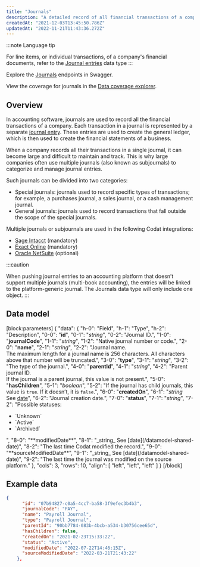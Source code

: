 ```yaml
---
title: "Journals"
description: "A detailed record of all financial transactions of a company"
createdAt: "2021-12-03T13:45:50.786Z"
updatedAt: "2022-11-21T11:43:36.272Z"
---
```


:::note Language tip

For line items, or individual transactions, of a company's financial documents, refer to the [Journal entries](/datamodel-accounting-journalentries) data type
:::

Explore the <a className="external" href="https://api.codat.io/swagger/index.html#/Journals" target="_blank">Journals</a> endpoints in Swagger.

View the coverage for journals in the <a className="external" href="https://knowledge.codat.io/supported-features/accounting?view=tab-by-data-type&dataType=journals" target="_blank">Data coverage explorer</a>.

## Overview

In accounting software, journals are used to record all the financial transactions of a company. Each transaction in a journal is represented by a separate [journal entry](/datamodel-accounting-journalentries). These entries are used to create the general ledger, which is then used to create the financial statements of a business.

When a company records all their transactions in a single journal, it can become large and difficult to maintain and track. This is why large companies often use multiple journals (also known as subjournals) to categorize and manage journal entries.

Such journals can be divided into two categories:

- Special journals: journals used to record specific types of transactions; for example, a purchases journal, a sales journal, or a cash management journal.
- General journals: journals used to record transactions that fall outside the scope of the special journals.

Multiple journals or subjournals are used in the following Codat integrations:

- [Sage Intacct](/accounting-sage-intacct) (mandatory)
- [Exact Online](/accounting-exact) (mandatory)
- [Oracle NetSuite](/accounting-netsuite) (optional)

:::caution

When pushing journal entries to an accounting platform that doesn’t support multiple journals (multi-book accounting), the entries will be linked to the platform-generic journal. The Journals data type will only include one object.
:::

## Data model

[block:parameters]
{
"data": {
"h-0": "Field",
"h-1": "Type",
"h-2": "Description",
"0-0": "**id**",
"0-1": "_string_",
"0-2": "Journal ID.",
"1-0": "**journalCode**",
"1-1": "_string_",
"1-2": "Native journal number or code.",
"2-0": "**name**",
"2-1": "_string_",
"2-2": "Journal name.  
The maximum length for a journal name is 256 characters. All characters above that number will be truncated.",
"3-0": "**type**",
"3-1": "_string_",
"3-2": "The type of the journal.",
"4-0": "**parentId**",
"4-1": "_string_",
"4-2": "Parent journal ID.  
If the journal is a parent journal, this value is not present.",
"5-0": "**hasChildren**",
"5-1": "_boolean_",
"5-2": "If the journal has child journals, this value is `true`. If it doesn’t, it is `false`.",
"6-0": "**createdOn**",
"6-1": "_string_  
See [date](/datamodel-shared-date)",
"6-2": "Journal creation date.",
"7-0": "**status**",
"7-1": "_string_",
"7-2": "Possible statuses:

<ul>
  <li>`Unknown`</li>
  <li>`Active`</li>
  <li>`Archived`</li>
</ul>
", "8-0": "**modifiedDate**", "8-1": "_string_ See
[date](/datamodel-shared-date)", "8-2": "The last time
Codat modified the record.", "9-0": "**sourceModifiedDate**", "9-1": "_string_
See [date](/datamodel-shared-date)", "9-2": "The last
time the journal was modified on the source platform." }, "cols": 3, "rows": 10,
"align": [ "left", "left", "left" ] } [/block]

## Example data

```json
{
      "id": "07b94827-c0a5-4cc7-ba58-3f9efec3b4b3",
      "journalCode": "PAY",
      "name": "Payroll Journal",
      "type": "Payroll Journal",
      "parentId": "90bb7784-083b-4bcb-a534-b30756cee65d",
      "hasChildren": false,
      "createdOn": "2021-02-23T15:33:22",
      "status": "Active",
      "modifiedDate": "2022-07-22T14:46:15Z",
      "sourceModifiedDate": "2022-03-21T21:43:22"
    },
```

##
